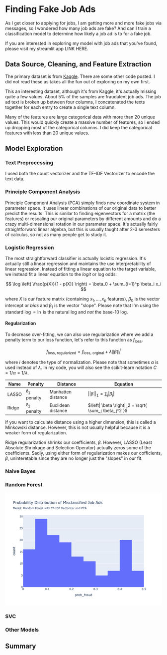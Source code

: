 # Finding Fake Job Ads

As I get closer to applying for jobs, I am getting more and more fake jobs via messages, so I wondered how many job ads are fake?  And can I train a classification model to determine how likely a job ad is to for a fake job.  

If you are interested in exploring my model with job ads that you've found, please visit my streamlit app LINK HERE.

## Data Source, Cleaning, and Feature Extraction

The primary dataset is from [Kaggle](https://www.kaggle.com/datasets/shivamb/real-or-fake-fake-jobposting-prediction).  There are some other code posted.  I did not read these as takes all the fun out of exploring on my own first.

This an interesting dataset, although it's from Kaggle, it's actually missing quite a few values.  About 5% of the samples are fraudulent job ads.  The job ad text is broken up between four columns, I concatenated the texts together for each entry to create a single text column.  

Many of the features are large categorical data with more than 20 unique values.  This would quickly create a massive number of features, so I ended up dropping most of the categorical columns.  I did keep the categorical features with less than 20 unique values.


## Model Exploration

### Text Preprocessing
I used both the count vectorizer and the TF-IDF Vectorizer to encode the text data.  


### Principle Component Analysis

Principle Component Analysis (PCA) simply finds new coordinate system in parameter space.  It uses linear combinations of our original data to better predict the results.  This is similar to finding eigenvectors for a matrix (the features) or rescaling our original parameters by different amounts and do a crazy multi-dimensional rotation in our parameter space.  It's actually fairly straightforward linear algebra, but this is usually taught after 2-3 semesters of calculus, so not as many people get to study it.  

### Logistic Regression

The most straightforward classifier is actually locistic regression.  It's actually still a linear regression and maintains the use interpretability of linear regression.  Instead of fitting a linear equation to the target variable, we instead fit a linear equation to the _logit_ or log odds:

$$ \log \left( \frac{p(X)}{1 - p(X)} \right) = \beta_0 + \sum_{i=1}^p \beta_i x_i $$

where $X$ is our feature matrix (containing $x_1, \dots, x_p$ features), $\beta_0$ is the vector intercept or _bias_ and $\beta_1$ is the vector "slope".  Please note that I'm using the standard $\log = \ln$ is the natural log and _not_ the base-10 log.   

#### Regularization

To decrease over-fitting, we can also use regularization where we add a penalty term to our loss function, let's refer to this function as $f_\text{loss}$.

$$ f_\text{loss, regularized} =  f_\text{loss, orginal} + \lambda \left\| \beta \right\|^i_i $$

where $i$ denotes the type of normalization.  Please note that sometimes $\alpha$ is used instead of $\lambda$.  In my code, you will also see the scikit-learn notation $C = 1/\alpha = 1/\lambda$.

| Name  | Penalty          | Distance           | Equation                                                         |
| ----- | ---------------- | ------------------ | ---------------------------------------------------------------- |
| LASSO | $\ell_1$ penalty | Manhatten distance | $\left\|\| \beta \right\|\|_1 = \sum_j \left\| \beta_j \right\|$ |
| Ridge | $\ell_2$ penalty | Euclidean distance | $\left\| \beta \right\|_2 = \sqrt{ \sum_j \beta_j^2 }$           |

If you want to calculate distance using a higher dimension, this is called a Minkowski distance.  However, this is not usually helpful because it is a weaker form of regularization.  

Ridge regularization shrinks our coefficients, $\beta$.  However, LASSO (Least Absolute Shrinkage and Selection Operator) actually zeros some of the coefficients.  Sadly, using either form of regularization makes our cofficients, $\beta$, uninteretable since they are no longer just the "slopes" in our fit.

### Naive Bayes


### Random Forest

<img src="/images/hist_random_pca.png">


### SVC

### Other Models

## Summary